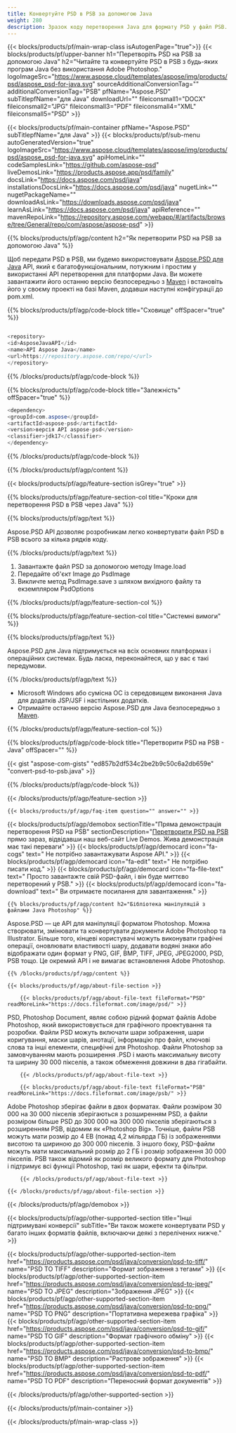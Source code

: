 ```yaml
---
title: Конвертуйте PSD в PSB за допомогою Java
weight: 280
description: Зразок коду перетворення Java для формату PSD у файл PSB. Використовуйте цей приклад коду, щоб перетворити PSD на PSB у будь-якому веб- або настільному додатку Java на базі.
---
```


{{< blocks/products/pf/main-wrap-class isAutogenPage="true">}}
{{< blocks/products/pf/upper-banner h1="Перетворіть PSD на PSB за допомогою Java" h2="Читайте та конвертуйте PSD в PSB з будь-яких програм Java без використання Adobe Photoshop." logoImageSrc="https://www.aspose.cloud/templates/aspose/img/products/psd/aspose_psd-for-java.svg" sourceAdditionalConversionTag="" additionalConversionTag="PSB" pfName="Aspose.PSD" subTitlepfName="для Java" downloadUrl="" fileiconsmall1="DOCX" fileiconsmall2="JPG" fileiconsmall3="PDF" fileiconsmall4="XML" fileiconsmall5="PSD" >}}

{{< blocks/products/pf/main-container pfName="Aspose.PSD" subTitlepfName="для Java" >}}
{{< blocks/products/pf/sub-menu autoGeneratedVersion="true" logoImageSrc="https://www.aspose.cloud/templates/aspose/img/products/psd/aspose_psd-for-java.svg" apiHomeLink="" codeSamplesLink="https://github.com/aspose-psd" liveDemosLink="https://products.aspose.app/psd/family" docsLink="https://docs.aspose.com/psd/java" installationsDocsLink="https://docs.aspose.com/psd/java" nugetLink="" nugetPackageName="" downloadAsLink="https://downloads.aspose.com/psd/java" learnAsLink="https://docs.aspose.com/psd/java" apiReference="" mavenRepoLink="https://repository.aspose.com/webapp/#/artifacts/browse/tree/General/repo/com/aspose/aspose-psd" >}}

{{% blocks/products/pf/agp/content h2="Як перетворити PSD на PSB за допомогою Java" %}}

 Щоб передати PSD в PSB, ми будемо використовувати
 [Aspose.PSD для Java](https://products.aspose.com/psd/java)
 API, який є багатофункціональним, потужним і простим у використанні API перетворення для платформи Java. Ви можете завантажити його останню версію безпосередньо з
 [Maven](https://repository.aspose.com/webapp/#/artifacts/browse/tree/General/repo/com/aspose/aspose-psd)
 і встановіть його у своєму проекті на базі Maven, додавши наступні конфігурації до pom.xml.

{{% blocks/products/pf/agp/code-block title="Сховище" offSpacer="true" %}}

```cs

<repository>
<id>AsposeJavaAPI</id>
<name>API Aspose Java</name>
<url>https://repository.aspose.com/repo/</url>
</repository>

```

{{% /blocks/products/pf/agp/code-block %}}

{{% blocks/products/pf/agp/code-block title="Залежність" offSpacer="true" %}}

```cs
<dependency>
<groupId>com.aspose</groupId>
<artifactId>aspose-psd</artifactId>
<version>версія API aspose-psd</version>
<classifier>jdk17</classifier>
</dependency>

```

{{% /blocks/products/pf/agp/code-block %}}

{{% /blocks/products/pf/agp/content %}}

{{< blocks/products/pf/agp/feature-section isGrey="true" >}}

{{% blocks/products/pf/agp/feature-section-col title="Кроки для перетворення PSD в PSB через Java" %}}

{{% blocks/products/pf/agp/text %}}

 Aspose.PSD API дозволяє розробникам легко конвертувати файл PSD в PSB всього за кілька рядків коду.

{{% /blocks/products/pf/agp/text %}}

1. Завантажте файл PSD за допомогою методу Image.load
1. Передайте об'єкт Image до PsdImage
1. Викличте метод PsdImage.save з шляхом вихідного файлу та екземпляром PsdOptions

{{% /blocks/products/pf/agp/feature-section-col %}}

{{% blocks/products/pf/agp/feature-section-col title="Системні вимоги" %}}

{{% blocks/products/pf/agp/text %}}

 Aspose.PSD для Java підтримується на всіх основних платформах і операційних системах. Будь ласка, переконайтеся, що у вас є такі передумови.

{{% /blocks/products/pf/agp/text %}}

- Microsoft Windows або сумісна ОС із середовищем виконання Java для додатків JSP/JSF і настільних додатків.
- Отримайте останню версію Aspose.PSD для Java безпосередньо з
 [Maven](https://repository.aspose.com/webapp/#/artifacts/browse/tree/General/repo/com/aspose/aspose-psd).

{{% /blocks/products/pf/agp/feature-section-col %}}

{{% blocks/products/pf/agp/code-block title="Перетворити PSD на PSB - Java" offSpacer="" %}}

{{< gist "aspose-com-gists" "ed857b2df534c2be2b9c50c6a2db659e" "convert-psd-to-psb.java" >}}

{{% /blocks/products/pf/agp/code-block %}}

{{< /blocks/products/pf/agp/feature-section >}}

    {{< blocks/products/pf/agp/faq-item question="" answer="" >}}
 

<!-- aboutfile Starts -->

{{< blocks/products/pf/agp/demobox sectionTitle="Пряма демонстрація перетворення PSD на PSB" sectionDescription="[Перетворити PSD на PSB](https://products.aspose.app/psd/conversion/psd-to-psb) прямо зараз, відвідавши наш веб-сайт Live Demos. Жива демонстрація має такі переваги" >}}
        {{< blocks/products/pf/agp/democard icon="fa-cogs" text=" Не потрібно завантажувати Aspose API." >}}
        {{< blocks/products/pf/agp/democard icon="fa-edit" text=" Не потрібно писати код." >}}
        {{< blocks/products/pf/agp/democard icon="fa-file-text" text=" Просто завантажте свій PSD-файл, і він буде миттєво перетворений у PSB." >}}
        {{< blocks/products/pf/agp/democard icon="fa-download" text=" Ви отримаєте посилання для завантаження." >}}

    {{% blocks/products/pf/agp/content h2="Бібліотека маніпуляцій з файлами Java Photoshop" %}}

 Aspose.PSD — це API для маніпуляції форматом Photoshop. Можна створювати, змінювати та конвертувати документи Adobe Photoshop та Illustrator. Більше того, кінцеві користувачі можуть виконувати графічні операції, оновлювати властивості шару, додавати водяні знаки або відображати один формат у PNG, GIF, BMP, TIFF, JPEG, JPEG2000, PSD, PSB тощо. Це окремий API і не вимагає встановлення Adobe Photoshop.



    {{% /blocks/products/pf/agp/content %}}

    {{< blocks/products/pf/agp/about-file-section >}}

        {{< blocks/products/pf/agp/about-file-text fileFormat="PSD" readMoreLink="https://docs.fileformat.com/image/psd/" >}}

PSD, Photoshop Document, являє собою рідний формат файлів Adobe Photoshop, який використовується для графічного проектування та розробки. Файли PSD можуть включати шари зображення, шари коригування, маски шарів, анотації, інформацію про файл, ключові слова та інші елементи, специфічні для Photoshop. Файли Photoshop за замовчуванням мають розширення .PSD і мають максимальну висоту та ширину 30 000 пікселів, а також обмеження довжини в два гігабайти.


        {{< /blocks/products/pf/agp/about-file-text >}}

        {{< blocks/products/pf/agp/about-file-text fileFormat="PSB" readMoreLink="https://docs.fileformat.com/image/psb/" >}}

Adobe Photoshop зберігає файли в двох форматах. Файли розміром 30 000 на 30 000 пікселів зберігаються з розширенням PSD, а файли розміром більше PSD до 300 000 на 300 000 пікселів зберігаються з розширенням PSB, відомим як «Photoshop Big». Точніше, файли PSB можуть мати розмір до 4 EB (понад 4,2 мільярда ГБ) із зображеннями висотою та шириною до 300 000 пікселів. З іншого боку, PSD-файли можуть мати максимальний розмір до 2 ГБ і розмір зображення 30 000 пікселів. PSB також відомий як розмір великого формату для Photoshop і підтримує всі функції Photoshop, такі як шари, ефекти та фільтри.


        {{< /blocks/products/pf/agp/about-file-text >}}

    {{< /blocks/products/pf/agp/about-file-section >}}

{{< /blocks/products/pf/agp/demobox >}}

<!-- aboutfile Ends -->

{{< blocks/products/pf/agp/other-supported-section title="Інші підтримувані конверсії" subTitle="Ви також можете конвертувати PSD у багато інших форматів файлів, включаючи деякі з перелічених нижче." >}}

{{< blocks/products/pf/agp/other-supported-section-item href="https://products.aspose.com/psd/java/conversion/psd-to-tiff/" name="PSD TO TIFF" description="Формат зображення з тегами" >}}
{{< blocks/products/pf/agp/other-supported-section-item href="https://products.aspose.com/psd/java/conversion/psd-to-jpeg/" name="PSD TO JPEG" description="Зображення JPEG" >}}
{{< blocks/products/pf/agp/other-supported-section-item href="https://products.aspose.com/psd/java/conversion/psd-to-png/" name="PSD TO PNG" description="Портативна мережева графіка" >}}
{{< blocks/products/pf/agp/other-supported-section-item href="https://products.aspose.com/psd/java/conversion/psd-to-gif/" name="PSD TO GIF" description="Формат графічного обміну" >}}
{{< blocks/products/pf/agp/other-supported-section-item href="https://products.aspose.com/psd/java/conversion/psd-to-bmp/" name="PSD TO BMP" description="Растрове зображення" >}}
{{< blocks/products/pf/agp/other-supported-section-item href="https://products.aspose.com/psd/java/conversion/psd-to-pdf/" name="PSD TO PDF" description="Переносний формат документів" >}}

{{< /blocks/products/pf/agp/other-supported-section >}}

{{< /blocks/products/pf/main-container >}}
    
{{< /blocks/products/pf/main-wrap-class >}}